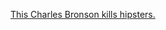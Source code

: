 ---
layout: post
wordpress_id: 874
wordpress_url: http://noesbueno.com/archives/874
date: '2010-11-22 20:00:54 -0600'
date_gmt: '2010-11-23 01:00:54 -0600'
body: |
  <p><a href="http://www.whatevs.net/post/1652823317">This Charles Bronson kills hipsters.</a></p>
---